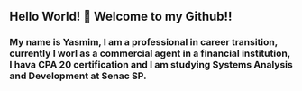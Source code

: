 ## Hello World! 👋 Welcome to my Github!!
### My name is Yasmim, I am a professional in career transition, currently I worl as a commercial agent in a financial institution, I hava CPA 20 certification and I am studying Systems Analysis and Development at Senac SP.

<!--
**yasmimfreitas/yasmimfreitas** is a ✨ _special_ ✨ repository because its `README.md` (this file) appears on your GitHub profile.

Here are some ideas to get you started:

- 🔭 I’m currently working on ...
- 🌱 I’m currently learning ...
- 👯 I’m looking to collaborate on ...
- 🤔 I’m looking for help with ...
- 💬 Ask me about ...
- 📫 How to reach me: ...
- 😄 Pronouns: ...
- ⚡ Fun fact: ...
-->
